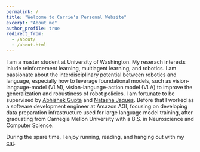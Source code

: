 ```yaml
---
permalink: /
title: "Welcome to Carrie's Personal Website"
excerpt: "About me"
author_profile: true
redirect_from: 
  - /about/
  - /about.html
---
```


I am a master student at University of Washington. My reserach interests inlude reinforcement learning, multiagent learning, and robotics. I am passionate about the interdisciplinary potential between robotics and language, especially how to leverage foundational models, such as vision-langauge-model (VLM), vision-language-action model (VLA) to improve the generalization and robustiness of robot policies. I am fortunate to be supervised by [Abhishek Gupta](https://abhishekunique.github.io/) and [Natasha Jaques](https://natashajaques.ai/). Before that I worked as a software development engineer at Amazon AGI, focusing on developing data preparation infrastructure used for large language model training, after graduating from Carnegie Mellon University with a B.S. in Neuroscience and Computer Science.

During the spare time, I enjoy running, reading, and hanging out with my [cat](https://yuanjiayiy.github.io/chunky/).
